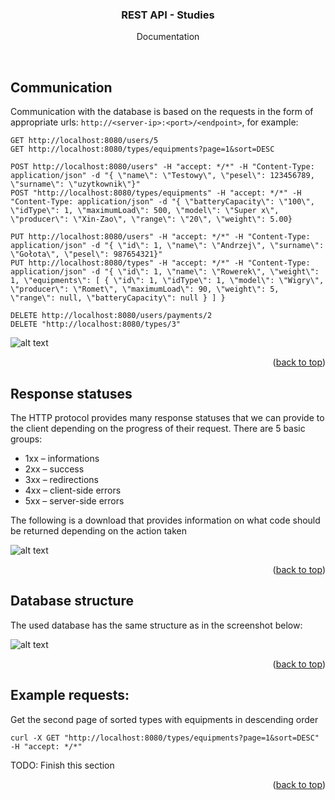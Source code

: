 <div align="center">
<h3 align="center">REST API - Studies</h3>
  <p align="center">
    Documentation
</p>
</div>
<br />

## Communication

Communication with the database is based on the requests in the form of appropriate urls:
```http://<server-ip>:<port>/<endpoint>```, for example:
```
GET http://localhost:8080/users/5
GET http://localhost:8080/types/equipments?page=1&sort=DESC

POST http://localhost:8080/users" -H "accept: */*" -H "Content-Type: application/json" -d "{ \"name\": \"Testowy\", \"pesel\": 123456789, \"surname\": \"uzytkownik\"}"
POST "http://localhost:8080/types/equipments" -H "accept: */*" -H "Content-Type: application/json" -d "{ \"batteryCapacity\": \"100\", \"idType\": 1, \"maximumLoad\": 500, \"model\": \"Super x\", \"producer\": \"Xin-Zao\", \"range\": \"20\", \"weight\": 5.00}

PUT http://localhost:8080/users" -H "accept: */*" -H "Content-Type: application/json" -d "{ \"id\": 1, \"name\": \"Andrzej\", \"surname\": \"Gołota\", \"pesel\": 987654321}"
PUT http://localhost:8080/types" -H "accept: */*" -H "Content-Type: application/json" -d "{ \"id\": 1, \"name\": \"Rowerek\", \"weight\": 1, \"equipments\": [ { \"id\": 1, \"idType\": 1, \"model\": \"Wigry\", \"producer\": \"Romet\", \"maximumLoad\": 90, \"weight\": 5, \"range\": null, \"batteryCapacity\": null } ] }

DELETE http://localhost:8080/users/payments/2
DELETE "http://localhost:8080/types/3"
```

![alt text](api_info.jpg)

<p align="right">(<a href="#top">back to top</a>)</p>



## Response statuses

The HTTP protocol provides many response statuses that we can provide to the client depending on the progress of their request. There are 5 basic groups:

* 1xx – informations
* 2xx – success
* 3xx – redirections
* 4xx – client-side errors
* 5xx – server-side errors

The following is a download that provides information on what code should be returned depending on the action taken

![alt text](responses_info.jpg)

<p align="right">(<a href="#top">back to top</a>)</p>

## Database structure

The used database has the same structure as in the screenshot below:

![alt text](database_info.jpg)

<p align="right">(<a href="#top">back to top</a>)</p>

## Example requests:

Get the second page of sorted types with equipments in descending order
```
curl -X GET "http://localhost:8080/types/equipments?page=1&sort=DESC" -H "accept: */*"
```

TODO: Finish this section

<p align="right">(<a href="#top">back to top</a>)</p>